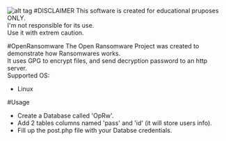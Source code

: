 ![alt tag](http://img4.hostingpics.net/pics/479063rszoprw.png)
#DISCLAIMER
This software is created for educational pruposes ONLY.</br>
I'm not responsible for its use.</br>
Use it with extrem caution.</br>

#OpenRansomware
The Open Ransomware Project was created to demonstrate how Ransomwares works.</br>
It uses GPG to encrypt files, and send decryption password to an http server.</br>
Supported OS:
- Linux

#Usage
- Create a Database called 'OpRw'.</br>
- Add 2 tables columns named 'pass' and 'id' (it will store users info).</br>
- Fill up the post.php file with your Databse credentials.</br>
